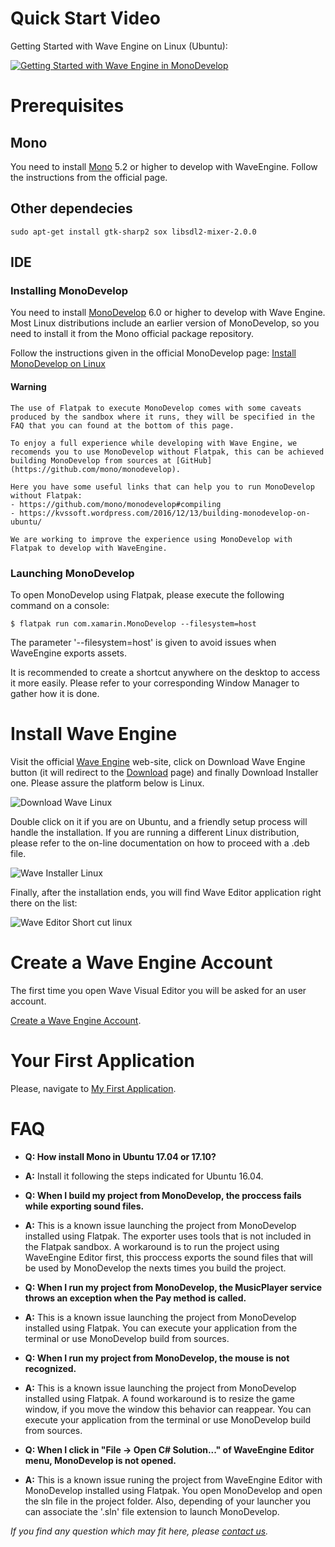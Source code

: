 # Quick Start Video

Getting Started with Wave Engine on Linux (Ubuntu):

[![Getting Started with Wave Engine in MonoDevelop](http://img.youtube.com/vi/9acDSjNrHI0/0.jpg)](https://www.youtube.com/watch?v=tB_KtFun0_A)

# Prerequisites

## Mono

You need to install [Mono](http://www.mono-project.com/download/#download-lin) 5.2 or higher to develop with WaveEngine. Follow the instructions from the official page.

## Other dependecies
    sudo apt-get install gtk-sharp2 sox libsdl2-mixer-2.0.0

## IDE

### Installing MonoDevelop

You need to install [MonoDevelop](http://monodevelop.com/) 6.0 or higher to develop with Wave Engine.
Most Linux distributions include an earlier version of MonoDevelop, so you need to install it from the Mono official package repository.

Follow the instructions given in the official MonoDevelop page: [Install MonoDevelop on Linux](http://www.monodevelop.com/download/linux/)

#### Warning
    The use of Flatpak to execute MonoDevelop comes with some caveats produced by the sandbox where it runs, they will be specified in the FAQ that you can found at the bottom of this page.

    To enjoy a full experience while developing with Wave Engine, we recomends you to use MonoDevelop without Flatpak, this can be achieved building MonoDevelop from sources at [GitHub](https://github.com/mono/monodevelop).

    Here you have some useful links that can help you to run MonoDevelop without Flatpak:
    - https://github.com/mono/monodevelop#compiling
    - https://kvssoft.wordpress.com/2016/12/13/building-monodevelop-on-ubuntu/

    We are working to improve the experience using MonoDevelop with Flatpak to develop with WaveEngine.

### Launching MonoDevelop

To open MonoDevelop using Flatpak, please execute the following command on a console:

    $ flatpak run com.xamarin.MonoDevelop --filesystem=host

The parameter '--filesystem=host' is given to avoid issues when WaveEngine exports assets.

It is recommended to create a shortcut anywhere on the desktop to access it more easily. Please refer to your corresponding Window Manager to gather how it is done.

# Install Wave Engine

Visit the official [Wave Engine](https://waveengine.net/) web-site, click on Download Wave Engine button (it will redirect to the [Download](http://waveengine.net/Downloads) page) and finally Download Installer one. Please assure the platform below is Linux.

![Download Wave Linux](images/DownloadWaveIntallerLinux.jpg)

Double click on it if you are on Ubuntu, and a friendly setup process will handle the installation. If you are running a different Linux distribution, please refer to the on-line documentation on how to proceed with a .deb file.

![Wave Installer Linux](images/WaveInstaller.jpg)

Finally, after the installation ends, you will find Wave Editor application right there on the list:

![Wave Editor Short cut linux](images/WaveEditorShortcut.jpg)

# Create a Wave Engine Account

The first time you open Wave Visual Editor you will be asked for an user account.

[Create a Wave Engine Account](Create-Account.md).

# Your First Application

Please, navigate to [My First Application](My-First-Application.md).

# FAQ

 - **Q: How install Mono in Ubuntu 17.04 or 17.10?**
 - **A:** Install it following the steps indicated for Ubuntu 16.04.

 - **Q: When I build my project from MonoDevelop, the proccess fails while exporting sound files.**
 - **A:** This is a known issue launching the project from MonoDevelop installed using Flatpak. The exporter uses tools that is not included in the Flatpak sandbox. A workaround is to run the project using WaveEngine Editor first, this proccess exports the sound files that will be used by MonoDevelop the nexts times you build the project.

 - **Q: When I run my project from MonoDevelop, the MusicPlayer service throws an exception when the Pay method is called.**
 - **A:** This is a known issue launching the project from MonoDevelop installed using Flatpak. You can execute your application from the terminal or use MonoDevelop build from sources.

 - **Q: When I run my project from MonoDevelop, the mouse is not recognized.**
 - **A:** This is a known issue launching the project from MonoDevelop installed using Flatpak. A found workaround is to resize the game window, if you move the window this behavior can reappear. You can execute your application from the terminal or use MonoDevelop build from sources.

 - **Q: When I click in "File -> Open C# Solution..." of WaveEngine Editor menu, MonoDevelop is not opened.**
 - **A:** This is a known issue runing the project from WaveEngine Editor with MonoDevelop installed using Flatpak. You open MonoDevelop and open the sln file in the project folder. Also, depending of your launcher you can associate the '.sln' file extension to launch MonoDevelop.

_If you find any question which may fit here, please [contact us](https://waveengine.net/Company#Contact)._